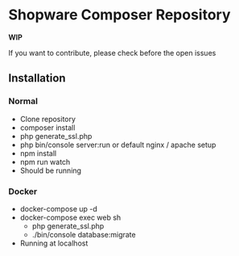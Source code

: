 # Shopware Composer Repository

**WIP**

If you want to contribute, please check before the open issues

## Installation

### Normal

* Clone repository
* composer install
* php generate_ssl.php
* php bin/console server:run or default nginx / apache setup
* npm install
* npm run watch
* Should be running

### Docker

* docker-compose up -d
* docker-compose exec web sh
    * php generate_ssl.php
    * ./bin/console database:migrate
* Running at localhost
